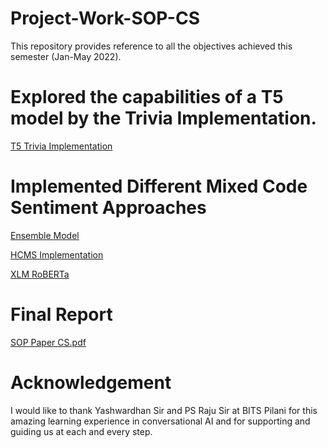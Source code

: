 # Project-Work-SOP-CS


This repository provides reference to all the objectives achieved this semester (Jan-May 2022).


# Explored the capabilities of a T5 model by the Trivia Implementation.

[T5 Trivia Implementation](https://github.com/bhavesh2799/T5)


# Implemented Different Mixed Code Sentiment Approaches

[Ensemble Model](https://github.com/bhavesh2799/Bilingual-Sentiment-Analysis)

[HCMS Implementation](https://github.com/bhavesh2799/hcms-semeval20)

[XLM RoBERTa](https://github.com/bhavesh2799/NLP_finalproj)

# Final Report

[SOP Paper CS.pdf](https://github.com/bhavesh2799/Project-Work-SOP-CS/files/8659191/SOP.Paper.CS.7.pdf)



# Acknowledgement

I would like to thank Yashwardhan Sir and PS Raju Sir at BITS Pilani for this amazing learning experience  in conversational AI and for supporting and guiding us at each and every step.


